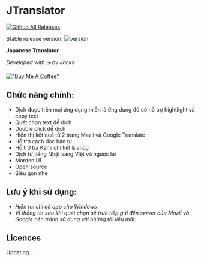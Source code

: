 # JTranslator
[![Github All Releases](https://img.shields.io/github/downloads/jackypham94/JTranslator/total.svg)]()

Stable release version: ![version](https://img.shields.io/badge/version-4.4.0.0-blue)

**Japanese Translator**

*Developed with ☕ by Jacky*

[!["Buy Me A Coffee"](https://www.buymeacoffee.com/assets/img/custom_images/orange_img.png)](https://www.buymeacoffee.com/jackypham)

## Chức năng chính:
- Dịch được trên mọi ứng dụng miễn là ứng dụng đó có hỗ trợ hightlight và copy text
- Quét chọn text để dịch
- Double click để dịch
- Hiển thị kết quả từ 2 trang Mazii và Google Translate
- Hỗ trợ cách đọc hán tự
- Hỗ trợ tra Kanji chi tiết & ví dụ
- Dịch từ tiếng Nhật sang Việt và ngược lại
- Morden UI
- Open source
- Siêu gọn nhẹ
## Lưu ý khi sử dụng:
- _Hiện tại chỉ có app cho Windows_
- _Vì thông tin sau khi quét chọn sẽ trực tiếp gửi đến server của Mazii và Google nên tránh sử dụng với những tài liệu mật._

## Licences
Updating...
